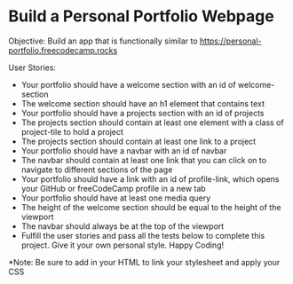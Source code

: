 # Build a Personal Portfolio Webpage
Objective: Build an app that is functionally similar to https://personal-portfolio.freecodecamp.rocks

User Stories:
- Your portfolio should have a welcome section with an id of welcome-section
- The welcome section should have an h1 element that contains text
- Your portfolio should have a projects section with an id of projects
- The projects section should contain at least one element with a class of project-tile to hold a project
- The projects section should contain at least one link to a project
- Your portfolio should have a navbar with an id of navbar
- The navbar should contain at least one link that you can click on to navigate to different sections of the page
- Your portfolio should have a link with an id of profile-link, which opens your GitHub or freeCodeCamp profile in a new tab
- Your portfolio should have at least one media query
- The height of the welcome section should be equal to the height of the viewport
- The navbar should always be at the top of the viewport
- Fulfill the user stories and pass all the tests below to complete this project. Give it your own personal style. Happy Coding!

*Note: Be sure to add <link rel="stylesheet" href="styles.css"> in your HTML to link your stylesheet and apply your CSS

